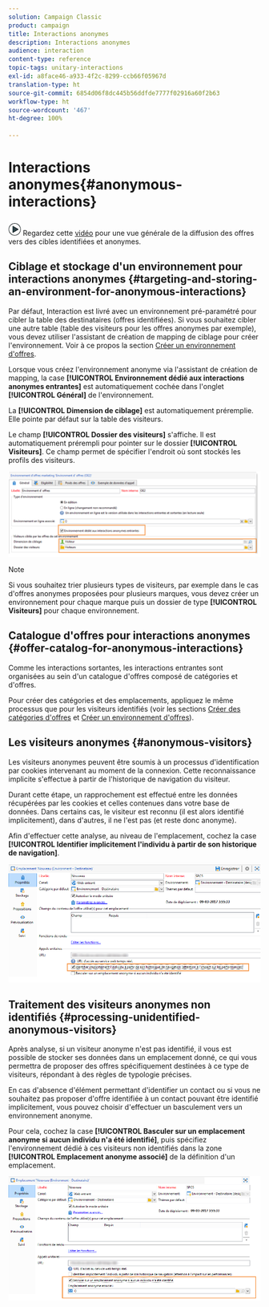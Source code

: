 ```yaml
---
solution: Campaign Classic
product: campaign
title: Interactions anonymes
description: Interactions anonymes
audience: interaction
content-type: reference
topic-tags: unitary-interactions
exl-id: a8face46-a933-4f2c-8299-ccb66f05967d
translation-type: ht
source-git-commit: 6854d06f8dc445b56ddfde7777f02916a60f2b63
workflow-type: ht
source-wordcount: '467'
ht-degree: 100%

---
```


# Interactions anonymes{#anonymous-interactions}

![](assets/do-not-localize/how-to-video.png) Regardez cette [vidéo](https://helpx.adobe.com/campaign/classic/how-to/indetified-and-anonymous-interaction-in-acv6.html?playlist=/ccx/v1/collection/product/campaign/classic/segment/digital-marketers/explevel/intermediate/applaunch/get-started/collection.ccx.js&amp;ref=helpx.adobe.com) pour une vue générale de la diffusion des offres vers des cibles identifiées et anonymes.

## Ciblage et stockage d&#39;un environnement pour interactions anonymes {#targeting-and-storing-an-environment-for-anonymous-interactions}

Par défaut, Interaction est livré avec un environnement pré-paramétré pour cibler la table des destinataires (offres identifiées). Si vous souhaitez cibler une autre table (table des visiteurs pour les offres anonymes par exemple), vous devez utiliser l&#39;assistant de création de mapping de ciblage pour créer l&#39;environnement. Voir à ce propos la section [Créer un environnement d&#39;offres](../../interaction/using/live-design-environments.md#creating-an-offer-environment).

Lorsque vous créez l&#39;environnement anonyme via l&#39;assistant de création de mapping, la case **[!UICONTROL Environnement dédié aux interactions anonymes entrantes]** est automatiquement cochée dans l&#39;onglet **[!UICONTROL Général]** de l&#39;environnement.

La **[!UICONTROL Dimension de ciblage]** est automatiquement préremplie. Elle pointe par défaut sur la table des visiteurs.

Le champ **[!UICONTROL Dossier des visiteurs]** s&#39;affiche. Il est automatiquement prérempli pour pointer sur le dossier **[!UICONTROL Visiteurs]**. Ce champ permet de spécifier l&#39;endroit où sont stockés les profils des visiteurs.

![](assets/anonymous_environment_option.png)

>[!NOTE]
>
>Si vous souhaitez trier plusieurs types de visiteurs, par exemple dans le cas d&#39;offres anonymes proposées pour plusieurs marques, vous devez créer un environnement pour chaque marque puis un dossier de type **[!UICONTROL Visiteurs]** pour chaque environnement.

## Catalogue d&#39;offres pour interactions anonymes {#offer-catalog-for-anonymous-interactions}

Comme les interactions sortantes, les interactions entrantes sont organisées au sein d&#39;un catalogue d&#39;offres composé de catégories et d&#39;offres.

Pour créer des catégories et des emplacements, appliquez le même processus que pour les visiteurs identifiés (voir les sections [Créer des catégories d&#39;offres](../../interaction/using/creating-offer-categories.md) et [Créer un environnement d&#39;offres](../../interaction/using/live-design-environments.md#creating-an-offer-environment)).

## Les visiteurs anonymes {#anonymous-visitors}

Les visiteurs anonymes peuvent être soumis à un processus d&#39;identification par cookies intervenant au moment de la connexion. Cette reconnaissance implicite s&#39;effectue à partir de l&#39;historique de navigation du visiteur.

Durant cette étape, un rapprochement est effectué entre les données récupérées par les cookies et celles contenues dans votre base de données. Dans certains cas, le visiteur est reconnu (il est alors identifié implicitement), dans d&#39;autres, il ne l&#39;est pas (et reste donc anonyme).

Afin d&#39;effectuer cette analyse, au niveau de l&#39;emplacement, cochez la case **[!UICONTROL Identifier implicitement l&#39;individu à partir de son historique de navigation]**.

![](assets/identification_anonymous_visitors.png)

## Traitement des visiteurs anonymes non identifiés {#processing-unidentified-anonymous-visitors}

Après analyse, si un visiteur anonyme n&#39;est pas identifié, il vous est possible de stocker ses données dans un emplacement donné, ce qui vous permettra de proposer des offres spécifiquement destinées à ce type de visiteurs, répondant à des règles de typologie précises.

En cas d&#39;absence d&#39;élément permettant d&#39;identifier un contact ou si vous ne souhaitez pas proposer d&#39;offre identifiée à un contact pouvant être identifié implicitement, vous pouvez choisir d&#39;effectuer un basculement vers un environnement anonyme.

Pour cela, cochez la case **[!UICONTROL Basculer sur un emplacement anonyme si aucun individu n&#39;a été identifié]**, puis spécifiez l&#39;environnement dédié à ces visiteurs non identifiés dans la zone **[!UICONTROL Emplacement anonyme associé]** de la définition d&#39;un emplacement.

![](assets/anonymous_to_anonymous_environment.png)
